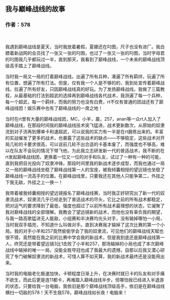 ## 我与巅峰战线的故事
### 作者：578
<br>

我遇到巅峰战线是夏天，当时我放着暑假，夏娜还在叼图，尺子也没有进厂。我白嫖着新战网的会员找了一张又一张的叼图，也过了一张又一张的叼图，当时字母君的叼图我几乎都玩过一半，直到那天，我看到了巅峰战线，一个未来的巅峰战线顶级高手踏上了巅峰战线。

当时我一局又一局的打着巅峰战线，出遍了所有兵种，凑遍了所有羁绊，玩遍了所有位置，想遍了所有打法。但是，仅有我一个人是不够的的，我到处宣传着巅峰战线，拉遍了所有好友，只因巅峰战线真的好玩。为了发扬巅峰战线，我做了三篇教程，从最基础的打法到超武的选择再到巅峰战线各代战术，我测遍了每一个兵种，每一个超武，每一个羁绊，而我的努力也没有白费，rt不仅有普通的团战还有了巅峰战线团！娱乐赛中也有了巅峰战线的一席之地！

当时在rt里有大量的巅峰战线团，MC，小羊，晨，257，anan等一众rt人加入了巅峰战线，在那段时间我的巅峰战线技术突飞猛进，战术更新数次，从原始的奴隶流到对子流再到爆单卡和速超武，可以说我的实力有一半是在rt磨练出来的。丰富的实战催发了更多的战术，也暴露了这些战术的缺点——不够稳定，这些战术对开局几轮的卡要求很高，可以说前几轮不出合适的卡基本废了，而强度也不够高，难以在队友不会玩的情况下带飞他，为此我立志研发新一代的普适战术，我不断的在rt发起巅峰战线团，更换着一位又一位的对手和队友，试过了一种有一种的可能，直到我把目光投向了奴隶冲锋。那段时间里我的新战术逐步成型，而我也通过一局又一局的巅峰战线坐稳了巅峰战线第一人的宝座，被我倾囊相授的望远镜也坐稳了巅峰战线一流高手的位置。在巅峰战线里，只要我还在其他人只能争第二，外挂之下我无敌，外挂之上一换一！

我带着被我倾囊相授的望远镜报名了巅峰战线赛，当时我正好研究出了新一代的奴隶流战术，奴隶流几乎已经走到了普适战术的尽头，它比之前的所有战术都稳定，把对运气的要求降到了最低，强度也超过了以前所有战术最理想的状态，它凝聚了我对巅峰战线的全部理解。我教会了望远镜新的战术，而他也没有辜负我的期望，与我一路高歌猛进无人能敌，小组赛和半决赛均光头对手，没有输掉哪怕一小局，当时我双手插兜，不知道什么叫做对手。直到决赛我才输掉了这次比赛的第一个小局。我的对手小羊和257竟然偷偷学会了我的奴隶流，可见他们的巅峰战线天赋也很不错，竟然能在我之前的比赛中学会我的新战术，但是我到底还是巅峰战线第一人，终究还是带着望远镜3比1击败了小羊和257，那场输掉的小局也成了本次巅峰战线中输掉的唯一一局，没能全胜夺冠也成了我最大的遗憾，自那以后我又潜心研究了专门破解奴隶流的新战术，可惜人算不如天算，我的新战术最终还是没能用出来。

当时我的电脑老化极速加快，卡顿程度日渐上升，在决赛时就已卡的队友和对手痛不欲生，而此后更是连11都卡，再难踏入巅峰战线半步。但哪怕我已经进入半退游的状态，只要给我一台电脑，我依旧是那个巅峰战线顶级高手，依旧是在巅峰战线横扫一切敌的578！天不生我578，巅峰战线如长夜！电脑来！